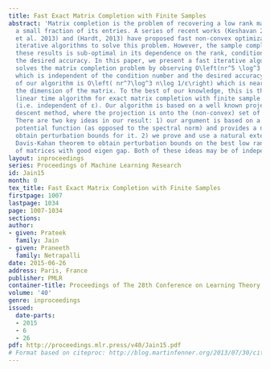 ```yaml
---
title: Fast Exact Matrix Completion with Finite Samples
abstract: 'Matrix completion is the problem of recovering a low rank matrix by observing
  a small fraction of its entries. A series of recent works (Keshavan 2012),(Jain
  et al. 2013) and (Hardt, 2013) have proposed fast non-convex optimization based
  iterative algorithms to solve this problem. However, the sample complexity in all
  these results is sub-optimal in its dependence on the rank, condition number and
  the desired accuracy. In this paper, we present a fast iterative algorithm that
  solves the matrix completion problem by observing O\left(nr^5 \log^3 n\right) entries,
  which is independent of the condition number and the desired accuracy. The run time
  of our algorithm is O\left( nr^7\log^3 n\log 1/ε\right) which is near linear in
  the dimension of the matrix. To the best of our knowledge, this is the first near
  linear time algorithm for exact matrix completion with finite sample complexity
  (i.e. independent of ε). Our algorithm is based on a well known projected gradient
  descent method, where the projection is onto the (non-convex) set of low rank matrices.
  There are two key ideas in our result: 1) our argument is based on a \ell_∞norm
  potential function (as opposed to the spectral norm) and provides a novel way to
  obtain perturbation bounds for it. 2) we prove and use a natural extension of the
  Davis-Kahan theorem to obtain perturbation bounds on the best low rank approximation
  of matrices with good eigen gap. Both of these ideas may be of independent interest. '
layout: inproceedings
series: Proceedings of Machine Learning Research
id: Jain15
month: 0
tex_title: Fast Exact Matrix Completion with Finite Samples
firstpage: 1007
lastpage: 1034
page: 1007-1034
sections: 
author:
- given: Prateek
  family: Jain
- given: Praneeth
  family: Netrapalli
date: 2015-06-26
address: Paris, France
publisher: PMLR
container-title: Proceedings of The 28th Conference on Learning Theory
volume: '40'
genre: inproceedings
issued:
  date-parts:
  - 2015
  - 6
  - 26
pdf: http://proceedings.mlr.press/v40/Jain15.pdf
# Format based on citeproc: http://blog.martinfenner.org/2013/07/30/citeproc-yaml-for-bibliographies/
---
```

